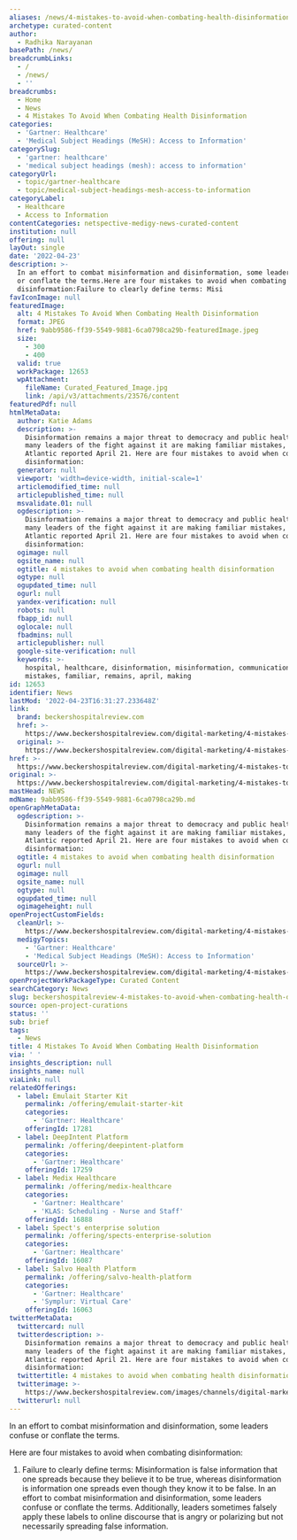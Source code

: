 ```yaml
---
aliases: /news/4-mistakes-to-avoid-when-combating-health-disinformation
archetype: curated-content
author:
  - Radhika Narayanan
basePath: /news/
breadcrumbLinks:
  - /
  - /news/
  - ''
breadcrumbs:
  - Home
  - News
  - 4 Mistakes To Avoid When Combating Health Disinformation
categories:
  - 'Gartner: Healthcare'
  - 'Medical Subject Headings (MeSH): Access to Information'
categorySlug:
  - 'gartner: healthcare'
  - 'medical subject headings (mesh): access to information'
categoryUrl:
  - topic/gartner-healthcare
  - topic/medical-subject-headings-mesh-access-to-information
categoryLabel:
  - Healthcare
  - Access to Information
contentCategories: netspective-medigy-news-curated-content
institution: null
offering: null
layOut: single
date: '2022-04-23'
description: >-
  In an effort to combat misinformation and disinformation, some leaders confuse
  or conflate the terms.Here are four mistakes to avoid when combating
  disinformation:Failure to clearly define terms: Misi
favIconImage: null
featuredImage:
  alt: 4 Mistakes To Avoid When Combating Health Disinformation
  format: JPEG
  href: 9abb9586-ff39-5549-9881-6ca0798ca29b-featuredImage.jpeg
  size:
    - 300
    - 400
  valid: true
  workPackage: 12653
  wpAttachment:
    fileName: Curated_Featured_Image.jpg
    link: /api/v3/attachments/23576/content
featuredPdf: null
htmlMetaData:
  author: Katie Adams
  description: >-
    Disinformation remains a major threat to democracy and public health, but
    many leaders of the fight against it are making familiar mistakes, The
    Atlantic reported April 21. Here are four mistakes to avoid when combating
    disinformation:
  generator: null
  viewport: 'width=device-width, initial-scale=1'
  articlemodified_time: null
  articlepublished_time: null
  msvalidate.01: null
  ogdescription: >-
    Disinformation remains a major threat to democracy and public health, but
    many leaders of the fight against it are making familiar mistakes, The
    Atlantic reported April 21. Here are four mistakes to avoid when combating
    disinformation:
  ogimage: null
  ogsite_name: null
  ogtitle: 4 mistakes to avoid when combating health disinformation
  ogtype: null
  ogupdated_time: null
  ogurl: null
  yandex-verification: null
  robots: null
  fbapp_id: null
  oglocale: null
  fbadmins: null
  articlepublisher: null
  google-site-verification: null
  keywords: >-
    hospital, healthcare, disinformation, misinformation, communication,
    mistakes, familiar, remains, april, making
id: 12653
identifier: News
lastMod: '2022-04-23T16:31:27.233648Z'
link:
  brand: beckershospitalreview.com
  href: >-
    https://www.beckershospitalreview.com/digital-marketing/4-mistakes-to-avoid-when-combating-health-disinformation.html
  original: >-
    https://www.beckershospitalreview.com/digital-marketing/4-mistakes-to-avoid-when-combating-health-disinformation.html
href: >-
  https://www.beckershospitalreview.com/digital-marketing/4-mistakes-to-avoid-when-combating-health-disinformation.html
original: >-
  https://www.beckershospitalreview.com/digital-marketing/4-mistakes-to-avoid-when-combating-health-disinformation.html
mastHead: NEWS
mdName: 9abb9586-ff39-5549-9881-6ca0798ca29b.md
openGraphMetaData:
  ogdescription: >-
    Disinformation remains a major threat to democracy and public health, but
    many leaders of the fight against it are making familiar mistakes, The
    Atlantic reported April 21. Here are four mistakes to avoid when combating
    disinformation:
  ogtitle: 4 mistakes to avoid when combating health disinformation
  ogurl: null
  ogimage: null
  ogsite_name: null
  ogtype: null
  ogupdated_time: null
  ogimageheight: null
openProjectCustomFields:
  cleanUrl: >-
    https://www.beckershospitalreview.com/digital-marketing/4-mistakes-to-avoid-when-combating-health-disinformation.html
  medigyTopics:
    - 'Gartner: Healthcare'
    - 'Medical Subject Headings (MeSH): Access to Information'
  sourceUrl: >-
    https://www.beckershospitalreview.com/digital-marketing/4-mistakes-to-avoid-when-combating-health-disinformation.html
openProjectWorkPackageType: Curated Content
searchCategory: News
slug: beckershospitalreview-4-mistakes-to-avoid-when-combating-health-disinformation
source: open-project-curations
status: ''
sub: brief
tags:
  - News
title: 4 Mistakes To Avoid When Combating Health Disinformation
via: ' '
insights_description: null
insights_name: null
viaLink: null
relatedOfferings:
  - label: Emulait Starter Kit
    permalink: /offering/emulait-starter-kit
    categories:
      - 'Gartner: Healthcare'
    offeringId: 17281
  - label: DeepIntent Platform
    permalink: /offering/deepintent-platform
    categories:
      - 'Gartner: Healthcare'
    offeringId: 17259
  - label: Medix Healthcare
    permalink: /offering/medix-healthcare
    categories:
      - 'Gartner: Healthcare'
      - 'KLAS: Scheduling - Nurse and Staff'
    offeringId: 16888
  - label: Spect's enterprise solution
    permalink: /offering/spects-enterprise-solution
    categories:
      - 'Gartner: Healthcare'
    offeringId: 16087
  - label: Salvo Health Platform
    permalink: /offering/salvo-health-platform
    categories:
      - 'Gartner: Healthcare'
      - 'Symplur: Virtual Care'
    offeringId: 16063
twitterMetaData:
  twittercard: null
  twitterdescription: >-
    Disinformation remains a major threat to democracy and public health, but
    many leaders of the fight against it are making familiar mistakes, The
    Atlantic reported April 21. Here are four mistakes to avoid when combating
    disinformation:
  twittertitle: 4 mistakes to avoid when combating health disinformation
  twitterimage: >-
    https://www.beckershospitalreview.com/images/channels/digital-marketing/3.jpg
  twitterurl: null
---
```

<p>In an effort to combat misinformation and disinformation, some leaders confuse or conflate the terms.</p><p>Here are four mistakes to avoid when combating disinformation:</p><ol><li>Failure to clearly define terms: Misinformation is false information that one spreads because they believe it to be true, whereas disinformation is information one spreads even though they know it to be false. In an effort to combat misinformation and disinformation, some leaders confuse or conflate the terms. Additionally, leaders sometimes falsely apply these labels to online discourse that is angry or polarizing but not necessarily spreading false information.</li></ol>